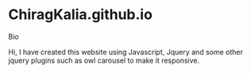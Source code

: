 # ChiragKalia.github.io
Bio

Hi, I have created this website using Javascript, Jquery and some other jquery plugins such as owl carousel to make it responsive. 
